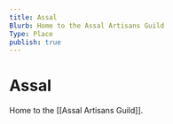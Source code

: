 ```yaml
---
title: Assal
Blurb: Home to the Assal Artisans Guild
Type: Place
publish: true
---
```


# Assal

Home to the [[Assal Artisans Guild]].
